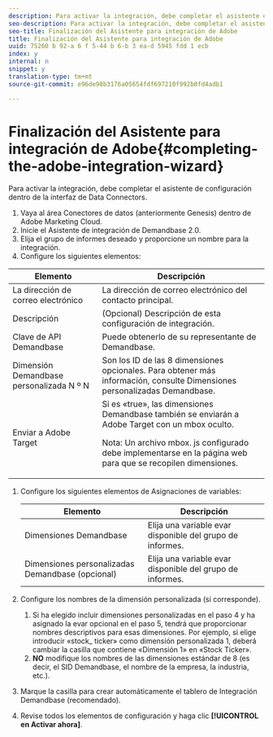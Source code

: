 ```yaml
---
description: Para activar la integración, debe completar el asistente de configuración dentro de la interfaz de Data Connectors.
seo-description: Para activar la integración, debe completar el asistente de configuración dentro de la interfaz de Data Connectors.
seo-title: Finalización del Asistente para integración de Adobe
title: Finalización del Asistente para integración de Adobe
uuid: 75260 b 92-a 6 f 5-44 b 6-b 3 ea-d 5945 fdd 1 ecb
index: y
internal: n
snippet: y
translation-type: tm+mt
source-git-commit: e96de98b3176a05654fdf697210f992b0fd4adb1

---
```



# Finalización del Asistente para integración de Adobe{#completing-the-adobe-integration-wizard}

Para activar la integración, debe completar el asistente de configuración dentro de la interfaz de Data Connectors.

1. Vaya al área Conectores de datos (anteriormente Genesis) dentro de Adobe Marketing Cloud.
1. Inicie el Asistente de integración de Demandbase 2.0.
1. Elija el grupo de informes deseado y proporcione un nombre para la integración.
1. Configure los siguientes elementos:

<table id="table_8D60DC7C48C144DC9934749E7F9F65FF"> 
 <thead> 
  <tr> 
   <th colname="col1" class="entry"> Elemento </th> 
   <th colname="col2" class="entry"> Descripción </th> 
  </tr>
 </thead>
 <tbody> 
  <tr> 
   <td colname="col1"> La dirección de correo electrónico </td> 
   <td colname="col2"> La dirección de correo electrónico del contacto principal. </td> 
  </tr> 
  <tr> 
   <td colname="col1"> Descripción </td> 
   <td colname="col2"> (Opcional) Descripción de esta configuración de integración. </td> 
  </tr> 
  <tr> 
   <td colname="col1"> Clave de API Demandbase </td> 
   <td colname="col2"> Puede obtenerlo de su representante de Demandbase. </td> 
  </tr> 
  <tr> 
   <td colname="col1"> Dimensión Demandbase personalizada N º N </td> 
   <td colname="col2"> Son los ID de las 8 dimensiones opcionales. Para obtener más información, consulte Dimensiones personalizadas Demandbase. </td> 
  </tr> 
  <tr> 
   <td colname="col1"> Enviar a Adobe Target </td> 
   <td colname="col2">Si es «true», las dimensiones Demandbase también se enviarán a Adobe Target con un mbox oculto. <p>Nota: Un archivo mbox. js configurado debe implementarse en la página web para que se recopilen dimensiones. </p> </td> 
  </tr> 
 </tbody> 
</table>

1. Configure los siguientes elementos de Asignaciones de variables:

   | Elemento | Descripción |
   |---|---|
   | Dimensiones Demandbase | Elija una variable evar disponible del grupo de informes. |
   | Dimensiones personalizadas Demandbase (opcional) | Elija una variable evar disponible del grupo de informes. |

1. Configure los nombres de la dimensión personalizada (si corresponde).

   1. Si ha elegido incluir dimensiones personalizadas en el paso 4 y ha asignado la evar opcional en el paso 5, tendrá que proporcionar nombres descriptivos para esas dimensiones. Por ejemplo, si elige introducir «stock_ ticker» como dimensión personalizada 1, deberá cambiar la casilla que contiene «Dimensión 1» en «Stock Ticker».
   1. **NO** modifique los nombres de las dimensiones estándar de 8 (es decir, el SID Demandbase, el nombre de la empresa, la industria, etc.).

1. Marque la casilla para crear automáticamente el tablero de Integración Demandbase (recomendado).
1. Revise todos los elementos de configuración y haga clic **[!UICONTROL en Activar ahora]**.

